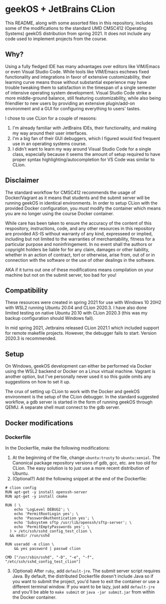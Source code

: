 # geekOS + JetBrains CLion

This README, along with some assorted files in this repository, includes some of
the modifications to the standard UMD CMSC412 (Operating Systems) geekOS
distribution from spring 2021. It does not include any code used to implement
projects from the course.

## Why?

Using a fully fledged IDE has many advantages over editors like VIM/Emacs or
even Visual Studio Code. While tools like VIM/Emacs eschews fixed functionality
and integrations in favor of extensive customizability, their learning curve
means those without substantial experience may have trouble tweaking them to
satisfaction in the timespan of a single semester of intensive operating system
development. Visual Studio Code strike a more middle-ground balance, still
featuring customizability, while also being friendlier to new users by providing
an extensive plugin/add-on environment and a GUI for configuring everything to
users' tastes.

I chose to use CLion for a couple of reasons:

1. I'm already familiar with JetBrains IDEs, their functionality, and making my
   way around their user interfaces.
2. I'm a big fan of their GUI debuggers, which I figured would find frequent use
   in an operating systems course.
3. I didn't want to learn my way around Visual Studio Code for a single class,
   especially because it seems the amount of setup required to have proper
   syntax highlighting/autocompletion for VS Code was similar to CLion.

## Disclaimer

The standard workflow for CMSC412 recommends the usage of Docker/Vagrant as it
means that students and the submit server will be running geekOS in identical
environments. In order to setup CLion with the provided Docker configuration,
you _must_ modify the container which means you are no longer using the course
Docker container.

While care has been taken to ensure the accuracy of the content of this
respository, instructions, code, and any other resources in this repository are
provided AS-IS without warranty of any kind, expresseed or implied, including
but not limited to the warranties of merchantability, fitness for a particular
purpose and noninfringement. In no event shall the authors or copyright holders
be liable for for any claim, damages or other liability, whether in an action of
contract, tort or otherwise, arise from, out of or in connection with the
software or the use of other dealings in the software.

AKA if it turns out one of these modifications means compilation on your machine
but not on the submit server, too bad for you!

## Compatibility

These resources were created in spring 2021 for use with Windows 10 20H2 with
WSL2 running Ubuntu 20.04 and CLion 2020.3. I have also done limited testing on
native Ubuntu 20.10 with CLion 2020.3 (this was my backup configuration should
Windows fail).

In mid spring 2021, Jetbrains released CLion 2021.1 which included support for
remote makefile projects. However, the debugger fails to start. Version 2020.3
is recommended.

## Setup

On Windows, geekOS development can either be performed via Docker using the WSL2
backend or Docker on a Linux virtual machine. Vagrant is another option, but
I've personally never used it so this guide omits any suggestions on how to set
it up.

The crux of setting up CLion to work with the Docker and geekOS environment is
the setup of the CLion debugger. In the standard suggested workflow, a gdb
server is started in the form of running geekOS through QEMU. A separate shell
must connect to the gdb server.

## Docker modifications

### Dockerfile

In the Dockerfile, make the following modifications:

1. At the beginning of the file, change `ubuntu:trusty` to `ubuntu:xenial`. The
   Canonical package repository versions of gdb, gcc, etc. are too old for
   CLion. The easy solution is to just use a more recent distribution of Ubuntu.
2. (Optional?) Add the following snippet at the end of the Dockerfile:

```shell
# clion config
RUN apt-get -y install openssh-server
RUN apt-get -y install cmake

RUN ( \
    echo 'LogLevel DEBUG2'; \
    echo 'PermitRootLogin yes'; \
    echo 'PasswordAuthentication yes'; \
    echo 'Subsystem sftp /usr/lib/openssh/sftp-server'; \
    echo 'PermitEmptyPasswords yes'; \
  ) > /etc/ssh/sshd_config_test_clion \
  && mkdir /run/sshd

RUN useradd -m clion \
    && yes password | passwd clion

CMD ["/usr/sbin/sshd", "-D", "-e", "-f", "/etc/ssh/sshd_config_test_clion"]
```

3. (Optional) After `ruby`, add `default-jre`. The submit server script requires
   Java. By default, the distributed Dockerfile doesn't include Java so if 
   you want to submit the project, you'd have to exit the container or use a 
   different terminal window. If you want to be lazy, just add `default-jre` 
   and you'll be able to `make submit` or `java -jar submit.jar` from within 
   the Docker container.

